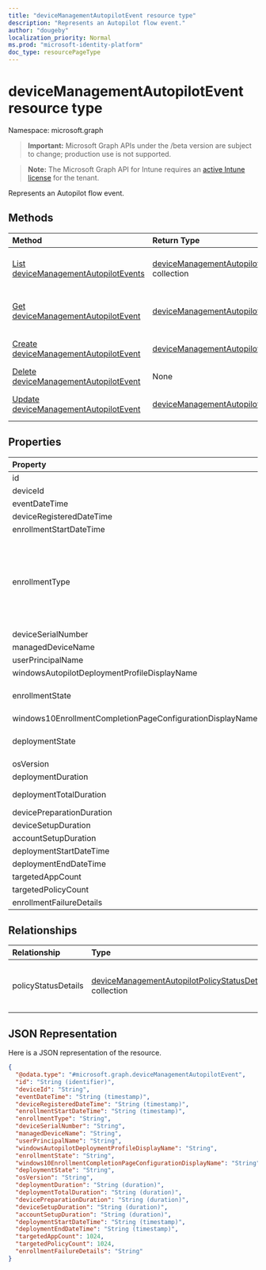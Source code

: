 ```yaml
---
title: "deviceManagementAutopilotEvent resource type"
description: "Represents an Autopilot flow event."
author: "dougeby"
localization_priority: Normal
ms.prod: "microsoft-identity-platform"
doc_type: resourcePageType
---
```


# deviceManagementAutopilotEvent resource type

Namespace: microsoft.graph

> **Important:** Microsoft Graph APIs under the /beta version are subject to change; production use is not supported.

> **Note:** The Microsoft Graph API for Intune requires an [active Intune license](https://go.microsoft.com/fwlink/?linkid=839381) for the tenant.

Represents an Autopilot flow event.

## Methods
|Method|Return Type|Description|
|:---|:---|:---|
|[List deviceManagementAutopilotEvents](../api/intune-troubleshooting-devicemanagementautopilotevent-list.md)|[deviceManagementAutopilotEvent](../resources/intune-troubleshooting-devicemanagementautopilotevent.md) collection|List properties and relationships of the [deviceManagementAutopilotEvent](../resources/intune-troubleshooting-devicemanagementautopilotevent.md) objects.|
|[Get deviceManagementAutopilotEvent](../api/intune-troubleshooting-devicemanagementautopilotevent-get.md)|[deviceManagementAutopilotEvent](../resources/intune-troubleshooting-devicemanagementautopilotevent.md)|Read properties and relationships of the [deviceManagementAutopilotEvent](../resources/intune-troubleshooting-devicemanagementautopilotevent.md) object.|
|[Create deviceManagementAutopilotEvent](../api/intune-troubleshooting-devicemanagementautopilotevent-create.md)|[deviceManagementAutopilotEvent](../resources/intune-troubleshooting-devicemanagementautopilotevent.md)|Create a new [deviceManagementAutopilotEvent](../resources/intune-troubleshooting-devicemanagementautopilotevent.md) object.|
|[Delete deviceManagementAutopilotEvent](../api/intune-troubleshooting-devicemanagementautopilotevent-delete.md)|None|Deletes a [deviceManagementAutopilotEvent](../resources/intune-troubleshooting-devicemanagementautopilotevent.md).|
|[Update deviceManagementAutopilotEvent](../api/intune-troubleshooting-devicemanagementautopilotevent-update.md)|[deviceManagementAutopilotEvent](../resources/intune-troubleshooting-devicemanagementautopilotevent.md)|Update the properties of a [deviceManagementAutopilotEvent](../resources/intune-troubleshooting-devicemanagementautopilotevent.md) object.|

## Properties
|Property|Type|Description|
|:---|:---|:---|
|id|String|UUID for the object|
|deviceId|String|Device id associated with the object|
|eventDateTime|DateTimeOffset|Time when the event occurred .|
|deviceRegisteredDateTime|DateTimeOffset|Device registration date.|
|enrollmentStartDateTime|DateTimeOffset|Device enrollment start date.|
|enrollmentType|[windowsAutopilotEnrollmentType](../resources/intune-troubleshooting-windowsautopilotenrollmenttype.md)|Enrollment type. Possible values are: `unknown`, `azureADJoinedWithAutopilotProfile`, `offlineDomainJoined`, `azureADJoinedUsingDeviceAuthWithAutopilotProfile`, `azureADJoinedUsingDeviceAuthWithoutAutopilotProfile`, `azureADJoinedWithOfflineAutopilotProfile`, `azureADJoinedWithWhiteGlove`, `offlineDomainJoinedWithWhiteGlove`, `offlineDomainJoinedWithOfflineAutopilotProfile`.|
|deviceSerialNumber|String|Device serial number.|
|managedDeviceName|String|Managed device name.|
|userPrincipalName|String|User principal name used to enroll the device.|
|windowsAutopilotDeploymentProfileDisplayName|String|Autopilot profile name.|
|enrollmentState|[enrollmentState](../resources/intune-shared-enrollmentstate.md)|Enrollment state like Enrolled, Failed. Possible values are: `unknown`, `enrolled`, `pendingReset`, `failed`, `notContacted`, `blocked`.|
|windows10EnrollmentCompletionPageConfigurationDisplayName|String|Enrollment Status Page profile name|
|deploymentState|[windowsAutopilotDeploymentState](../resources/intune-troubleshooting-windowsautopilotdeploymentstate.md)|Deployment state like Success, Failure, InProgress, SuccessWithTimeout. Possible values are: `unknown`, `success`, `inProgress`, `failure`, `successWithTimeout`.|
|osVersion|String|Device operating system version.|
|deploymentDuration|Duration|Autopilot deployment duration including enrollment.|
|deploymentTotalDuration|Duration|Total deployment duration from enrollment to Desktop screen.|
|devicePreparationDuration|Duration|Time spent in device enrollment.|
|deviceSetupDuration|Duration|Time spent in device ESP.|
|accountSetupDuration|Duration|Time spent in user ESP.|
|deploymentStartDateTime|DateTimeOffset|Deployment start time.|
|deploymentEndDateTime|DateTimeOffset|Deployment end time.|
|targetedAppCount|Int32|Count of applications targeted.|
|targetedPolicyCount|Int32|Count of policies targeted.|
|enrollmentFailureDetails|String|Enrollment failure details.|

## Relationships
|Relationship|Type|Description|
|:---|:---|:---|
|policyStatusDetails|[deviceManagementAutopilotPolicyStatusDetail](../resources/intune-troubleshooting-devicemanagementautopilotpolicystatusdetail.md) collection|Policy and application status details for this device.|

## JSON Representation
Here is a JSON representation of the resource.
<!-- {
  "blockType": "resource",
  "keyProperty": "id",
  "@odata.type": "microsoft.graph.deviceManagementAutopilotEvent"
}
-->
``` json
{
  "@odata.type": "#microsoft.graph.deviceManagementAutopilotEvent",
  "id": "String (identifier)",
  "deviceId": "String",
  "eventDateTime": "String (timestamp)",
  "deviceRegisteredDateTime": "String (timestamp)",
  "enrollmentStartDateTime": "String (timestamp)",
  "enrollmentType": "String",
  "deviceSerialNumber": "String",
  "managedDeviceName": "String",
  "userPrincipalName": "String",
  "windowsAutopilotDeploymentProfileDisplayName": "String",
  "enrollmentState": "String",
  "windows10EnrollmentCompletionPageConfigurationDisplayName": "String",
  "deploymentState": "String",
  "osVersion": "String",
  "deploymentDuration": "String (duration)",
  "deploymentTotalDuration": "String (duration)",
  "devicePreparationDuration": "String (duration)",
  "deviceSetupDuration": "String (duration)",
  "accountSetupDuration": "String (duration)",
  "deploymentStartDateTime": "String (timestamp)",
  "deploymentEndDateTime": "String (timestamp)",
  "targetedAppCount": 1024,
  "targetedPolicyCount": 1024,
  "enrollmentFailureDetails": "String"
}
```






